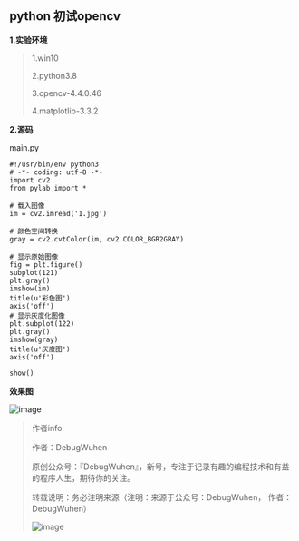 ## python 初试opencv

**1.实验环境**

>1.win10
>
>2.python3.8
>
>3.opencv-4.4.0.46
>
>4.matplotlib-3.3.2

**2.源码**

main.py

```
#!/usr/bin/env python3
# -*- coding: utf-8 -*-
import cv2
from pylab import *

# 载入图像
im = cv2.imread('1.jpg')

# 颜色空间转换
gray = cv2.cvtColor(im, cv2.COLOR_BGR2GRAY)

# 显示原始图像
fig = plt.figure()
subplot(121)
plt.gray()
imshow(im)
title(u'彩色图')
axis('off')
# 显示灰度化图像
plt.subplot(122)
plt.gray()
imshow(gray)
title(u'灰度图')
axis('off')

show()
```

**效果图**

![image](https://user-images.githubusercontent.com/48900845/112761716-2dba9f80-902f-11eb-925c-aec4491487ee.png)


>作者info
>
>作者：DebugWuhen
>
>原创公众号：『DebugWuhen』，新号，专注于记录有趣的编程技术和有益的程序人生，期待你的关注。
>
>转载说明：务必注明来源（注明：来源于公众号：DebugWuhen， 作者：DebugWuhen）
>
>![image](https://user-images.githubusercontent.com/48900845/112752163-3b0e6480-9004-11eb-899d-66ddef749c2b.png)
